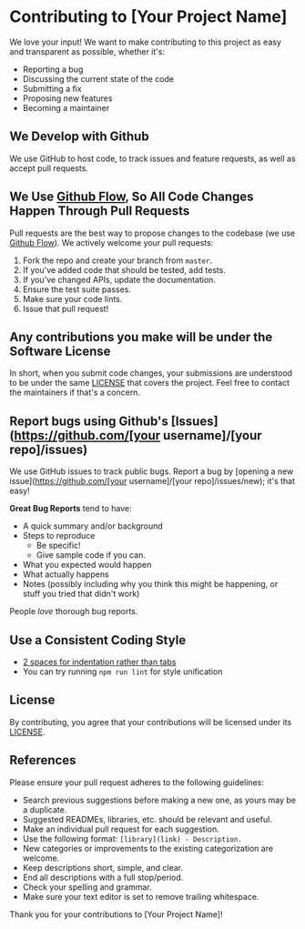 # Contributing to [Your Project Name]

We love your input! We want to make contributing to this project as easy and transparent as possible, whether it's:

- Reporting a bug
- Discussing the current state of the code
- Submitting a fix
- Proposing new features
- Becoming a maintainer

## We Develop with Github

We use GitHub to host code, to track issues and feature requests, as well as accept pull requests.

## We Use [Github Flow](https://guides.github.com/introduction/flow/index.html), So All Code Changes Happen Through Pull Requests

Pull requests are the best way to propose changes to the codebase (we use [Github Flow](https://guides.github.com/introduction/flow/index.html)). We actively welcome your pull requests:

1. Fork the repo and create your branch from `master`.
2. If you've added code that should be tested, add tests.
3. If you've changed APIs, update the documentation.
4. Ensure the test suite passes.
5. Make sure your code lints.
6. Issue that pull request!

## Any contributions you make will be under the Software License

In short, when you submit code changes, your submissions are understood to be under the same [LICENSE](LICENSE) that covers the project. Feel free to contact the maintainers if that's a concern.

## Report bugs using Github's [Issues](https://github.com/[your username]/[your repo]/issues)

We use GitHub issues to track public bugs. Report a bug by [opening a new issue](https://github.com/[your username]/[your repo]/issues/new); it's that easy!

**Great Bug Reports** tend to have:

- A quick summary and/or background
- Steps to reproduce
  - Be specific!
  - Give sample code if you can.
- What you expected would happen
- What actually happens
- Notes (possibly including why you think this might be happening, or stuff you tried that didn't work)

People *love* thorough bug reports.

## Use a Consistent Coding Style

* [2 spaces for indentation rather than tabs](https://www.youtube.com/watch?v=SsoOG6ZeyUI)
* You can try running `npm run lint` for style unification

## License

By contributing, you agree that your contributions will be licensed under its [LICENSE](LICENSE).

## References

Please ensure your pull request adheres to the following guidelines:

- Search previous suggestions before making a new one, as yours may be a duplicate.
- Suggested READMEs, libraries, etc. should be relevant and useful.
- Make an individual pull request for each suggestion.
- Use the following format: `[library](link) - Description.`
- New categories or improvements to the existing categorization are welcome.
- Keep descriptions short, simple, and clear.
- End all descriptions with a full stop/period.
- Check your spelling and grammar.
- Make sure your text editor is set to remove trailing whitespace.

Thank you for your contributions to [Your Project Name]!
